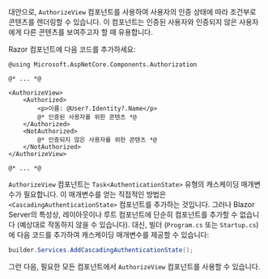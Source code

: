 대안으로, `AuthorizeView` 컴포넌트를 사용하여 사용자의 인증 상태에 따라 조건부로 콘텐츠를 렌더링할 수 있습니다. 이 컴포넌트는 인증된 사용자와 인증되지 않은 사용자에게 다른 콘텐츠를 보여주고자 할 때 유용합니다.

Razor 컴포넌트에 다음 코드를 추가하세요:

```cshtml title="Components/Pages/Index.razor"
@using Microsoft.AspNetCore.Components.Authorization

@* ... *@

<AuthorizeView>
    <Authorized>
        <p>이름: @User?.Identity?.Name</p>
        @* 인증된 사용자를 위한 콘텐츠 *@
    </Authorized>
    <NotAuthorized>
        @* 인증되지 않은 사용자를 위한 콘텐츠 *@
    </NotAuthorized>
</AuthorizeView>

@* ... *@
```

`AuthorizeView` 컴포넌트는 `Task<AuthenticationState>` 유형의 캐스케이딩 매개변수가 필요합니다. 이 매개변수를 얻는 직접적인 방법은 `<CascadingAuthenticationState>` 컴포넌트를 추가하는 것입니다. 그러나 Blazor Server의 특성상, 레이아웃이나 루트 컴포넌트에 단순히 컴포넌트를 추가할 수 없습니다 (예상대로 작동하지 않을 수 있습니다). 대신, 빌더 (`Program.cs` 또는 `Startup.cs`)에 다음 코드를 추가하여 캐스케이딩 매개변수를 제공할 수 있습니다:

```csharp title="Program.cs"
builder.Services.AddCascadingAuthenticationState();
```

그런 다음, 필요한 모든 컴포넌트에서 `AuthorizeView` 컴포넌트를 사용할 수 있습니다.
